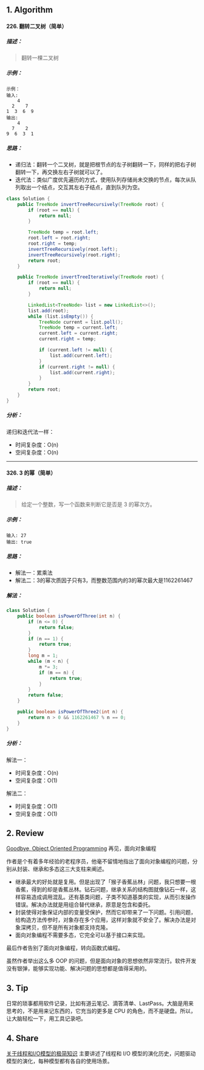 ## 1. Algorithm

#### 226. 翻转二叉树（简单）

##### 描述：

> 翻转一棵二叉树

##### 示例：

```
示例：
输入:
    4
  2    7
1  3  6  9
输出:
    4
  7    2
9  6  3  1
```

##### 思路：

- 递归法：翻转一个二叉树，就是把根节点的左子树翻转一下，同样的把右子树翻转一下，再交换左右子树就可以了。
- 迭代法：类似广度优先遍历的方式，使用队列存储尚未交换的节点，每次从队列取出一个结点，交互其左右子结点，直到队列为空。

```java
class Solution {
    public TreeNode invertTreeRecursively(TreeNode root) {
        if (root == null) {
            return null;
        }

        TreeNode temp = root.left;
        root.left = root.right;
        root.right = temp;
        invertTreeRecursively(root.left);
        invertTreeRecursively(root.right);
        return root;
    }

    public TreeNode invertTreeIteratively(TreeNode root) {
        if (root == null) {
            return null;
        }

        LinkedList<TreeNode> list = new LinkedList<>();
        list.add(root);
        while (list.isEmpty()) {
            TreeNode current = list.poll();
            TreeNode temp = current.left;
            current.left = current.right;
            current.right = temp;

            if (current.left != null) {
                list.add(current.left);
            }
            if (current.right != null) {
                list.add(current.right);
            }
        }
        return root;
    }
}
```

##### 分析：

递归和迭代法一样：

- 时间复杂度：O(n)
- 空间复杂度：O(n)

-----

#### 326. 3 的幂（简单）

##### 描述：

> 给定一个整数，写一个函数来判断它是否是 3 的幂次方。

##### 示例：

```
输入: 27
输出: true
```

##### 思路：

- 解法一：累乘法
- 解法二：3的幂次质因子只有3，而整数范围内的3的幂次最大是1162261467

##### 解法：

```java
class Solution {
    public boolean isPowerOfThree(int n) {
        if (n <= 0) {
            return false;
        }
        if (n == 1) {
            return true;
        }
        long m = 1;
        while (m < n) {
            m *= 3;
            if (m == n) {
                return true;
            }
        }
        return false;
    }

    public boolean isPowerOfThree2(int n) {
        return n > 0 && 1162261467 % n == 0;
    }
}
```

##### 分析：

解法一：

- 时间复杂度：O(n)
- 空间复杂度：O(1)

解法二：

- 时间复杂度：O(1)
- 空间复杂度：O(1)

## 2. Review

[Goodbye, Object Oriented Programming](https://medium.com/@cscalfani/goodbye-object-oriented-programming-a59cda4c0e53) 再见，面向对象编程

作者是个有着多年经验的老程序员，他毫不留情地指出了面向对象编程的问题，分别从封装、继承和多态这三大支柱来阐述。

- 继承最大的好处就是复用。但是出现了「猴子香蕉丛林」问题，我只想要一根香蕉，得到的却是香蕉丛林。钻石问题，继承关系的结构图就像钻石一样，这样容易造成调用混乱。还有基类问题，子类不知道基类的实现，从而引发操作错误。解决办法就是用组合替代继承，原意是包含和委托。
- 封装使得对象保证内部的变量受保护，然而它却带来了一下问题。引用问题，给构造方法传参时，对象存在多个应用，这样对象就不安全了。解决办法是对象深拷贝，但不是所有对象都支持克隆。
- 面向对象编程不需要多态，它完全可以基于接口来实现。

最后作者告别了面向对象编程，转向函数式编程。

虽然作者举出这么多 OOP 的问题，但是面向对象的思想依然非常流行。软件开发没有银弹，能够实现功能、解决问题的思想都是值得采用的。

## 3. Tip

日常的琐事都用软件记录，比如有道云笔记、滴答清单、LastPass。大脑是用来思考的，不是用来记东西的，它充当的更多是 CPU 的角色，而不是硬盘。所以，让大脑轻松一下，用工具记录吧。

## 4. Share

[关于线程和I/O模型的极简知识](https://mp.weixin.qq.com/s/qodCngOPXGSaaBy2ULAgqg) 主要讲述了线程和 I/O 模型的演化历史，问题驱动模型的演化，每种模型都有各自的使用场景。